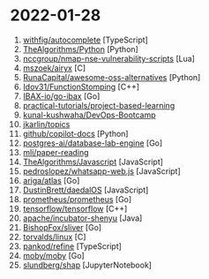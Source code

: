 # 2022-01-28

1. [withfig/autocomplete](https://github.com/withfig/autocomplete "Fig adds autocomplete to your terminal.") [TypeScript]
2. [TheAlgorithms/Python](https://github.com/TheAlgorithms/Python "All Algorithms implemented in Python") [Python]
3. [nccgroup/nmap-nse-vulnerability-scripts](https://github.com/nccgroup/nmap-nse-vulnerability-scripts "NMAP Vulnerability Scanning Scripts") [Lua]
4. [mszoek/airyx](https://github.com/mszoek/airyx "A BSD-based OS project that aims to provide an experience like and some compatibility with macOS") [C]
5. [RunaCapital/awesome-oss-alternatives](https://github.com/RunaCapital/awesome-oss-alternatives "Awesome list of open-source startup alternatives to well-known SaaS products 🚀") [Python]
6. [Idov31/FunctionStomping](https://github.com/Idov31/FunctionStomping "A new shellcode injection technique. Given as C++ header or standalone Rust program.") [C++]
7. [IBAX-io/go-ibax](https://github.com/IBAX-io/go-ibax "An innovative Blockchain Protocol Platform, which everyone can deploy their own applications quickly and easily, such as Dapp, DeFi, DAO, Cross-Blockchain transactions, etc.") [Go]
8. [practical-tutorials/project-based-learning](https://github.com/practical-tutorials/project-based-learning "Curated list of project-based tutorials") 
9. [kunal-kushwaha/DevOps-Bootcamp](https://github.com/kunal-kushwaha/DevOps-Bootcamp "This repository consists of the code samples, assignments, and notes for the DevOps bootcamp of Community Classroom.") 
10. [jkarlin/topics](https://github.com/jkarlin/topics "The Topics API") 
11. [github/copilot-docs](https://github.com/github/copilot-docs "Documentation for GitHub Copilot") [Python]
12. [postgres-ai/database-lab-engine](https://github.com/postgres-ai/database-lab-engine "Thin PostgreSQL clones. DLE provides blazing fast database cloning to build powerful development, test, QA, staging environments. Follow to stay updated.") [Go]
13. [mli/paper-reading](https://github.com/mli/paper-reading "深度学习经典、新论文逐段精读") 
14. [TheAlgorithms/Javascript](https://github.com/TheAlgorithms/Javascript "Algorithms implemented in Javascript for beginners, following best practices.") [JavaScript]
15. [pedroslopez/whatsapp-web.js](https://github.com/pedroslopez/whatsapp-web.js "A WhatsApp client library for NodeJS that connects through the WhatsApp Web browser app") [JavaScript]
16. [ariga/atlas](https://github.com/ariga/atlas "A database toolkit") [Go]
17. [DustinBrett/daedalOS](https://github.com/DustinBrett/daedalOS "Desktop environment in the browser.") [JavaScript]
18. [prometheus/prometheus](https://github.com/prometheus/prometheus "The Prometheus monitoring system and time series database.") [Go]
19. [tensorflow/tensorflow](https://github.com/tensorflow/tensorflow "An Open Source Machine Learning Framework for Everyone") [C++]
20. [apache/incubator-shenyu](https://github.com/apache/incubator-shenyu "ShenYu is High-Performance Java API Gateway.") [Java]
21. [BishopFox/sliver](https://github.com/BishopFox/sliver "Adversary Emulation Framework") [Go]
22. [torvalds/linux](https://github.com/torvalds/linux "Linux kernel source tree") [C]
23. [pankod/refine](https://github.com/pankod/refine "refine is a React-based framework for building data-intensive applications in no time ✨ It ships with Ant Design System, an enterprise-level UI toolkit.") [TypeScript]
24. [moby/moby](https://github.com/moby/moby "Moby Project - a collaborative project for the container ecosystem to assemble container-based systems") [Go]
25. [slundberg/shap](https://github.com/slundberg/shap "A game theoretic approach to explain the output of any machine learning model.") [JupyterNotebook]
